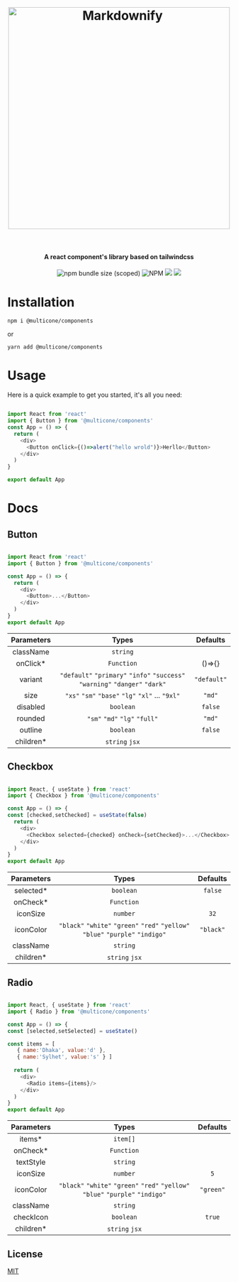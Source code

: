 <h1 align="center">
  <br>
  <br>
  <a href="http://www.amitmerchant.com/electron-markdownify"><img src="https://raw.githubusercontent.com/multicone/portofolio/master/src/images/logo/multicone.png" alt="Markdownify" width="500"></a>
  <br>
  <br>
</h1>

<h4 align="center">A react component's library based on tailwindcss</h4>

<p align="center">
<img alt="npm bundle size (scoped)" src="https://img.shields.io/bundlephobia/min/@multicone/components">
<img alt="NPM" src="https://img.shields.io/npm/l/@multicone/components">
<img src="https://img.shields.io/badge/React-17.0.2-brightgreen">
<img src="https://camo.githubusercontent.com/7e7bdf5c529c8bc594e26038dbb1a3d360e9ede891fbdcef50b403ab5f88fc14/68747470733a2f2f696d672e736869656c64732e696f2f62616467652f636f6e747269627574696f6e732d77656c636f6d652d6f72616e67652e737667">
</p>

# Installation

```
npm i @multicone/components
```
or
```
yarn add @multicone/components
```
# Usage
Here is a quick example to get you started, it's all you need:
```js

import React from 'react'
import { Button } from '@multicone/components'
const App = () => {
  return (
    <div>
      <Button onClick={()=>alert("hello wrold")}>Herllo</Button>
    </div>
  )
}

export default App

```

# Docs
## Button

```js

import React from 'react'
import { Button } from '@multicone/components'

const App = () => {
  return (
    <div>
      <Button>...</Button>
    </div>
  )
}
export default App

```

| Parameters      | Types | Defaults     |
| :---:       |    :----:   |          :---: |
| className      | `string`       |  |
| onClick*   | `Function`        | ()=>{}      |
| variant   | `"default"` `"primary"` `"info"` `"success"` `"warning"` `"danger"` `"dark"`| `"default"`|
|size| `"xs"` `"sm"` `"base"` `"lg"` `"xl"` ... `"9xl"`| `"md"`|
|disabled|`boolean`|`false`|
|rounded|`"sm"` `"md"` `"lg"` `"full"`|`"md"`|
|outline|`boolean`|`false`|
| children*      | `string` `jsx` |  | 
## Checkbox

```js

import React, { useState } from 'react'
import { Checkbox } from '@multicone/components'

const App = () => {
const [checked,setChecked] = useState(false)
  return (
    <div>
      <Checkbox selected={checked} onCheck={setChecked}>...</Checkbox>
    </div>
  )
}
export default App

```
| Parameters      | Types | Defaults     |
| :---:           |    :----:   |  :---: |
| selected* | `boolean` | `false`    |
| onCheck*     | `Function` |    |
| iconSize      | `number` | `32`     |
| iconColor      | `"black"` `"white"` `"green"` `"red"` `"yellow"` `"blue"` `"purple"` `"indigo"` | `"black"`     |
| className      | `string`       |  |
| children*      | `string` `jsx` |  |   


## Radio
```js

import React, { useState } from 'react'
import { Radio } from '@multicone/components'

const App = () => {
const [selected,setSelected] = useState()

const items = [
   { name:'Dhaka', value:'d' },
   { name:'Sylhet', value:'s' } ]
   
  return (
    <div>
      <Radio items={items}/>
    </div>
  )
}
export default App
```
| Parameters      | Types | Defaults     |
| :---:           |    :----:   |  :---: |
| items* | `item[]` |    |
| onCheck*       | `Function` |    |
| textStyle      | `string`       |  |
| iconSize       | `number` | `5`     |
| iconColor      | `"black"` `"white"` `"green"` `"red"` `"yellow"` `"blue"` `"purple"` `"indigo"` | `"green"`     |
| className      | `string`       |  |
| checkIcon      | `boolean`       |  `true` |
| children*      | `string` `jsx` |  |   



## License

[MIT]()


